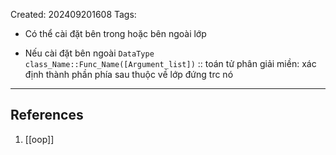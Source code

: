 Created: 202409201608
Tags: 

- Có thể cài đặt bên trong hoặc bên ngoài lớp

- Nếu cài đặt bên ngoài
	`DataType class_Name::Func_Name([Argument_list])`
	::  toán tử phân giải miền: xác định thành phần phía sau thuộc về lớp đứng trc nó 


-----
## References
1. [[oop]]
